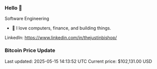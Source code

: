 ### Hello 🤙  

Software Engineering

- 🔭 I love computers, finance, and building things.
  
LinkedIn: https://www.linkedin.com/in/thejustinbishop/  































































































































### Bitcoin Price Update
Last updated: 2025-05-15 14:13:52 UTC
Current price: $102,131.00 USD
